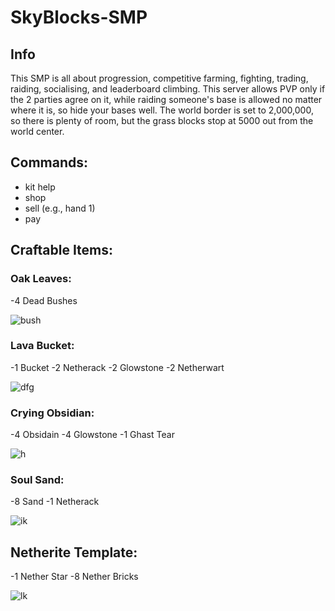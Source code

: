 # SkyBlocks-SMP

## Info
This SMP is all about progression, competitive farming, fighting, trading, raiding, socialising, and leaderboard climbing. This server allows PVP only if the 2 parties agree on it, while raiding someone's base is allowed no matter where it is, so hide your bases well. The world border is set to 2,000,000, so there is plenty of room, but the grass blocks stop at 5000 out from the world center.

## Commands:
- kit help
- shop
- sell (e.g., hand 1)
- pay

## Craftable Items:

### Oak Leaves:
-4 Dead Bushes

![bush](https://github.com/user-attachments/assets/d42eb0bc-a30d-4438-83bf-99b784078ab6)


### Lava Bucket:
-1 Bucket
-2 Netherack
-2 Glowstone
-2 Netherwart

![dfg](https://github.com/user-attachments/assets/bec60490-402b-475a-93c1-c6fad14f232b)


### Crying Obsidian:
-4 Obsidain
-4 Glowstone
-1 Ghast Tear

![h](https://github.com/user-attachments/assets/77636c02-0eea-4a5d-86a4-44c410d7c4d9)

### Soul Sand:
-8 Sand
-1 Netherack

![ik](https://github.com/user-attachments/assets/558dd90f-f977-4ac4-92e4-87d2e82bd9b6)

## Netherite Template: 
-1 Nether Star
-8 Nether Bricks

![lk](https://github.com/user-attachments/assets/450e7f42-8b42-4013-8a71-b25d50c078b7)
